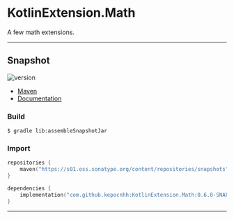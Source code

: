 # KotlinExtension.Math
A few math extensions.

---

## Snapshot

![version](https://img.shields.io/static/v1?label=version&message=0.6.0-SNAPSHOT&labelColor=212121&color=2962ff&style=flat)

- [Maven](https://s01.oss.sonatype.org/content/repositories/snapshots/com/github/kepocnhh/KotlinExtension.Math/0.6.0-SNAPSHOT)
- [Documentation](https://StanleyProjects.github.io/KotlinExtension.Math/doc/0.6.0-SNAPSHOT)

### Build
```
$ gradle lib:assembleSnapshotJar
```

### Import
```kotlin
repositories {
    maven("https://s01.oss.sonatype.org/content/repositories/snapshots")
}

dependencies {
    implementation("com.github.kepocnhh:KotlinExtension.Math:0.6.0-SNAPSHOT")
}
```

---
